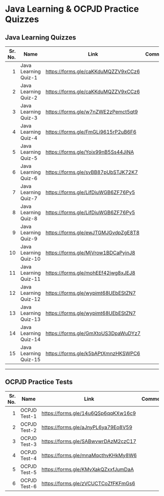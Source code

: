 # Java Learning & OCPJD Practice Quizzes

## Java Learning Quizzes

| Sr. No. | Name                  | Link                                                                                      | Comments         |
|--------:|-----------------------|-------------------------------------------------------------------------------------------|------------------|
| 1       | Java Learning Quiz-1  | https://forms.gle/caKKduMQZZV9xCCz6                                                       |                  |
| 2       | Java Learning Quiz-2  | https://forms.gle/caKKduMQZZV9xCCz6                                                       |                  |
| 3       | Java Learning Quiz-3  | https://forms.gle/w7nZWE2zPemct5qt9                                                       |                  |
| 4       | Java Learning Quiz-4  | https://forms.gle/FmGLi9615rP2uB6F6                                                       |                  |
| 5       | Java Learning Quiz-5  | https://forms.gle/Yoix99nB5Ss44JiNA                                                       |                  |
| 6       | Java Learning Quiz-6  | https://forms.gle/svBB87pUbSTJK72K7                                                       |                  |
| 7       | Java Learning Quiz-7  | https://forms.gle/LifDiuWGB6ZF76Py5                                                       |                  |
| 8       | Java Learning Quiz-8  | https://forms.gle/LifDiuWGB6ZF76Py5                                                       |                  |
| 9       | Java Learning Quiz-9  | https://forms.gle/ewJTGMJGvdpZgE8T8                                                       |                  |
| 10      | Java Learning Quiz-10 | https://forms.gle/MjVrow1BDCaPyinJ8                                                       |                  |
| 11      | Java Learning Quiz-11 | https://forms.gle/mohEEf42jwg8xJEJ8                                                       |                  |
| 12      | Java Learning Quiz-12 | https://forms.gle/wypimt68UEbEStZN7                                                       |                  |
| 13      | Java Learning Quiz-13 | https://forms.gle/wypimt68UEbEStZN7                                                       |                  |
| 14      | Java Learning Quiz-14 | https://forms.gle/GmXtoUS3DpaWuDYz7                                                       |                  |
| 15      | Java Learning Quiz-15 | https://forms.gle/k5bAPtXmnzHKSWPC6                                                       |                  |

---

## OCPJD Practice Tests

| Sr. No. | Name           | Link                                                                 | Comments         |
|--------:|----------------|----------------------------------------------------------------------|------------------|
| 1       | OCPJD Test-1   | https://forms.gle/14u6QSp6qqKXw16c9                                  |                  |
| 2       | OCPJD Test-2   | https://forms.gle/aJnyPL6ya79Eo8V59                                  |                  |
| 3       | OCPJD Test-3   | https://forms.gle/SABwvwrDAzM2czC17                                  |                  |
| 4       | OCPJD Test-4   | https://forms.gle/mnaMqcthvKHkMy8W6                                  |                  |
| 5       | OCPJD Test-5   | https://forms.gle/KMvXakQZxxfJumDaA                                  |                  |
| 6       | OCPJD Test-6   | https://forms.gle/zVCUCTCoZfFKFmGs6                                  |                  |
